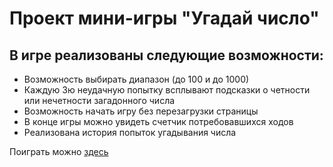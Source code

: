 <h1>Проект мини-игры "Угадай число"</h1>
<h2>В игре реализованы следующие возможности:</h2>
<ul>
  <li>Возможность выбирать диапазон (до 100 и до 1000)</li>
  <li>Каждую 3ю неудачную попытку всплывают подсказки о четности или нечетности загадонного числа</li>
  <li>Возможность начать игру без перезагрузки страницы</li>
  <li>В конце игры можно увидеть счетчик потребовавшихся ходов</li>
  <li>Реализована история попыток угадывания числа</li>
</ul>
<p>Поиграть можно <a href="https://vasilkrug.github.io/guessTheNumber/">здесь</a></p>
